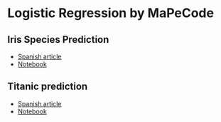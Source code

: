 # Logistic Regression by MaPeCode

## Iris Species Prediction
* [Spanish article](https://mapecode.com/predecir-especies-de-flores/)
* [Notebook](https://github.com/mapecode/logistic-regression/blob/main/iris-species/iris.ipynb)

## Titanic prediction
* [Spanish article](https://mapecode.com/predecir-la-supervivencia-en-el-titanic/)
* [Notebook](https://github.com/mapecode/logistic-regression/blob/main/titanic/titanic.ipynb)
